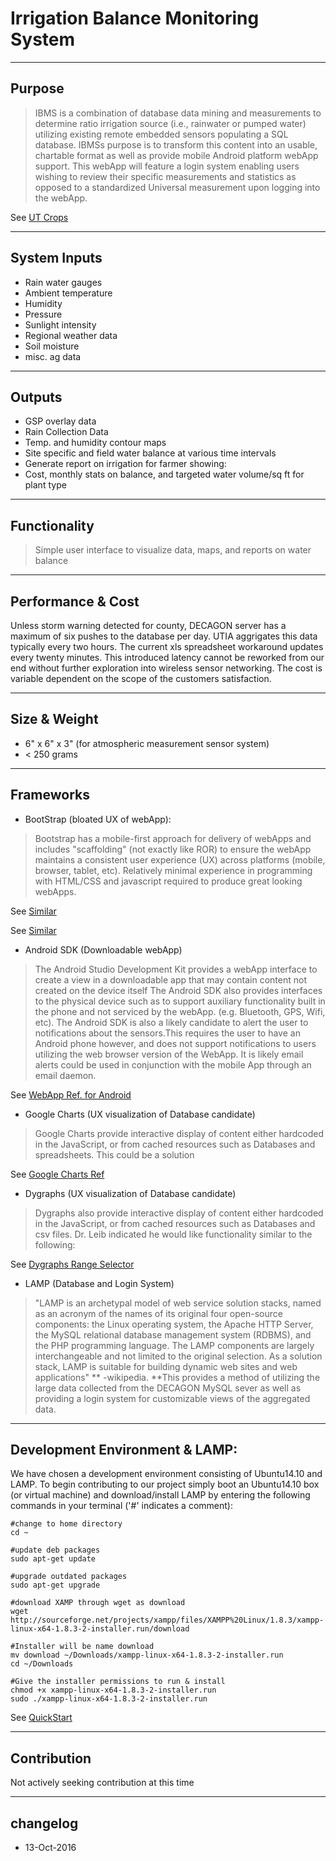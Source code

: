 # Irrigation Balance Monitoring System

----
## Purpose

> IBMS is a combination of database data mining and measurements to determine ratio irrigation source (i.e., rainwater or pumped water) utilizing existing remote embedded sensors populating a SQL database. IBMSs purpose is to transform this content into an usable, chartable format as well as provide mobile Android platform webApp support. This webApp will feature a login system enabling users wishing to review their specific measurements and statistics as opposed to a standardized Universal measurement upon logging into the webApp. 

See [UT Crops](http://www.utcrops.com/irrigation/irr_mgmt_moist.htm)

----
## System Inputs

* Rain water gauges
* Ambient temperature
* Humidity
* Pressure
* Sunlight intensity
* Regional weather data
* Soil moisture
* misc. ag data

----
## Outputs

* GSP overlay data
* Rain Collection Data
* Temp. and humidity contour maps
* Site specific and field water balance at various time intervals
* Generate report on irrigation for farmer showing:
* Cost, monthly stats on balance, and targeted water volume/sq ft for plant type

----
## Functionality
>Simple user interface to visualize data, maps, and reports on water balance

----
## Performance & Cost
>
Unless storm warning detected for county, DECAGON server has a maximum of six pushes to the database per day. UTIA aggrigates this data typically every two hours. The current xls spreadsheet workaround updates every twenty minutes. This introduced latency cannot be reworked from our end without further exploration into wireless sensor networking. The cost is variable dependent on the scope of the customers satisfaction. 

----
## Size & Weight
* 6" x 6" x 3" (for atmospheric measurement sensor system) 
* < 250 grams

----
## Frameworks

* BootStrap (bloated UX of webApp):

> Bootstrap has a mobile-first approach for delivery of webApps and includes "scaffolding" (not exactly like ROR) to ensure the webApp maintains a consistent user experience (UX) across platforms (mobile, browser, tablet, etc). Relatively minimal experience in programming with HTML/CSS and javascript required to produce great looking webApps.

See
[Similar](http://wrapbootstrap.com/preview/WB0R5L90S)

See
[Similar](https://blackrockdigital.github.io/startbootstrap-sb-admin-2/pages/index.html)

* Android SDK (Downloadable webApp)

> The Android Studio Development Kit provides a webApp interface to create a view in a downloadable app that may contain content not created on the device itself The Android SDK also provides interfaces to the physical device such as to support auxiliary functionality built in the phone and not serviced by the webApp. (e.g. Bluetooth, GPS, Wifi, etc). The Android SDK is also a likely candidate to alert the user to notifications about the sensors.This requires the user to have an Android phone however, and does not support notifications to users utilizing the web browser version of the WebApp. It is likely email alerts could be used in conjunction with the mobile App through an email daemon.


See [WebApp Ref. for Android](https://developer.android.com/guide/webapps/index.html)


 * Google Charts (UX visualization of Database candidate)

> Google Charts provide interactive display of content either hardcoded in the JavaScript, or from cached resources such as Databases and spreadsheets. This could be a solution

See [Google Charts Ref](https://developers.google.com/chart/interactive/docs/gallery)

* Dygraphs (UX visualization of Database candidate)

> Dygraphs also provide interactive display of content either hardcoded in the JavaScript, or from cached resources such as Databases and csv files. Dr. Leib indicated he would like functionality similar to the following:

See [Dygraphs Range Selector](http://dygraphs.com/gallery/#g/range-selector)

* LAMP (Database and Login System)

> "LAMP is an archetypal model of web service solution stacks, named as an acronym of the names of its original four open-source components: the Linux operating system, the Apache HTTP Server, the MySQL relational database management system (RDBMS), and the PHP programming language. The LAMP components are largely interchangeable and not limited to the original selection. As a solution stack, LAMP is suitable for building dynamic web sites and web applications"  ** -wikipedia. **This provides a method of utilizing the large data collected from the DECAGON MySQL sever as well as providing a login system for customizable views of the aggregated data.

----
## Development Environment & LAMP:
We have chosen a development environment consisting of Ubuntu14.10 and LAMP. To begin contributing to our project simply boot an Ubuntu14.10 box (or virtual machine) and download/install LAMP by entering the following commands in your terminal ('#' indicates a comment):

    #change to home directory
    cd ~

    #update deb packages
    sudo apt-get update

    #upgrade outdated packages
    sudo apt-get upgrade

    #download XAMP through wget as download
    wget http://sourceforge.net/projects/xampp/files/XAMPP%20Linux/1.8.3/xampp-linux-x64-1.8.3-2-installer.run/download

    #Installer will be name download
    mv download ~/Downloads/xampp-linux-x64-1.8.3-2-installer.run
    cd ~/Downloads

    #Give the installer permissions to run & install
    chmod +x xampp-linux-x64-1.8.3-2-installer.run
    sudo ./xampp-linux-x64-1.8.3-2-installer.run

See
[QuickStart](https://bitbucket.org/tnpaul9/embedded-systems/src/35624b5818baedfcac60f28eb0ecc2b11dfe93f7/howtoDB/?at=master)

----
## Contribution

Not actively seeking contribution at this time


----
## changelog
* 13-Oct-2016
